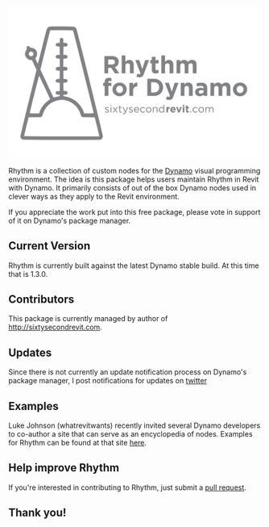 ![Image](rhythmForDynamo.svg)

Rhythm is a collection of custom nodes for the [Dynamo](http://www.dynamobim.org) visual programming environment. The idea is this package helps users maintain Rhythm in Revit with Dynamo. It primarily consists of out of the box Dynamo nodes used in clever ways as they apply to the Revit environment.

If you appreciate the work put into this free package, please vote in support of it on Dynamo's package manager.

## Current Version
Rhythm is currently built against the latest Dynamo stable build. At this time that is 1.3.0.

## Contributors
This package is currently managed by author of http://sixtysecondrevit.com.

## Updates
Since there is not currently an update notification process on Dynamo's package manager, I post notifications for updates on [twitter](https://twitter.com/60secondrevit)

## Examples
Luke Johnson (whatrevitwants) recently invited several Dynamo developers to co-author a site that can serve as an encyclopedia of nodes. Examples for Rhythm can be found at that site [here](http://dynamonodes.com/2016/01/27/rhythm-node-index/).

## Help improve Rhythm
If you're interested in contributing to Rhythm, just submit a [pull request](https://github.com/sixtysecondrevit/RhythmForDynamo/pulls).

## Thank you!
